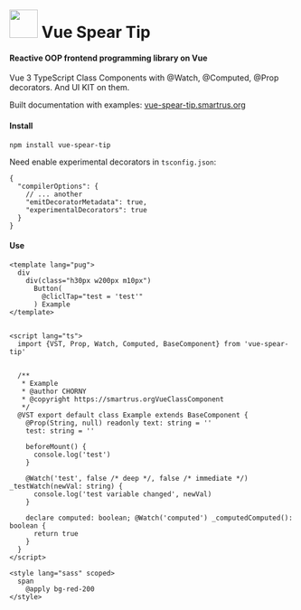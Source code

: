 # [<img src="https://vue-spear-tip.smartrus.org/VST_LOGO.png" height="50"/>](https://vue-spear-tip.smartrus.org) Vue Spear Tip
#### Reactive OOP frontend programming library on Vue

Vue 3 TypeScript Class Components with @Watch, @Computed, @Prop decorators. 
And UI KIT on them.

Built documentation with examples: [vue-spear-tip.smartrus.org](https://vue-spear-tip.smartrus.org "Open demo with docs")

#### Install
```
npm install vue-spear-tip
```

[//]: # (Use with vite + html/pug + typescript classes + sass/scss)

Need enable experimental decorators in `tsconfig.json`:

```json5
{
  "compilerOptions": {
    // ... another
    "emitDecoratorMetadata": true,
    "experimentalDecorators": true
  }
}
```

#### Use

```vue
<template lang="pug">
  div
    div(class="h30px w200px m10px")
      Button(
        @cliclTap="test = 'test'"
      ) Example
</template>


<script lang="ts">
  import {VST, Prop, Watch, Computed, BaseComponent} from 'vue-spear-tip'


  /**
   * Example
   * @author CHORNY
   * @copyright https://smartrus.orgVueClassComponent
   */
  @VST export default class Example extends BaseComponent {
    @Prop(String, null) readonly text: string = ''
    test: string = ''
    
    beforeMount() {
      console.log('test')
    }
    
    @Watch('test', false /* deep */, false /* immediate */) _testWatch(newVal: string) {
      console.log('test variable changed', newVal)
    }
    
    declare computed: boolean; @Watch('computed') _computedComputed(): boolean {
      return true
    }
  }
</script>

<style lang="sass" scoped>
  span
    @apply bg-red-200
</style>

```